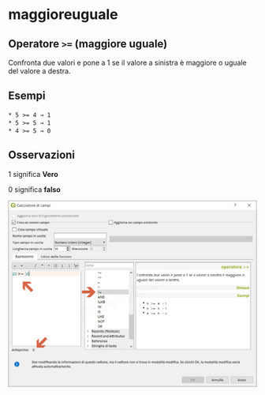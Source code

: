 # maggioreuguale

## Operatore `>=` \(maggiore uguale\)

Confronta due valori e pone a 1 se il valore a sinistra è maggiore o uguale del valore a destra.

## Esempi

```text
* 5 >= 4 → 1
* 5 >= 5 → 1
* 4 >= 5 → 0
```

## Osservazioni

1 significa **Vero**

0 significa **falso**

![](../../../.gitbook/assets/maggioreuguale1%20%281%29.png)


